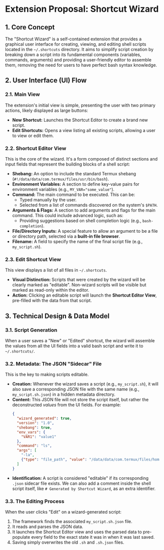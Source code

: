 # Extension Proposal: Shortcut Wizard

## 1. Core Concept

The "Shortcut Wizard" is a self-contained extension that provides a graphical user interface for creating, viewing, and editing shell scripts located in the `~/.shortcuts` directory. It aims to simplify script creation by breaking down a script into its fundamental components (variables, commands, arguments) and providing a user-friendly editor to assemble them, removing the need for users to have perfect bash syntax knowledge.

## 2. User Interface (UI) Flow

### 2.1. Main View
The extension's initial view is simple, presenting the user with two primary actions, likely displayed as large buttons:
*   **New Shortcut:** Launches the Shortcut Editor to create a brand new script.
*   **Edit Shortcuts:** Opens a view listing all existing scripts, allowing a user to view or edit them.

### 2.2. Shortcut Editor View
This is the core of the wizard. It's a form composed of distinct sections and input fields that represent the building blocks of a shell script:
*   **Shebang:** An option to include the standard Termux shebang (`#!/data/data/com.termux/files/usr/bin/bash`).
*   **Environment Variables:** A section to define key-value pairs for environment variables (e.g., `MY_VAR="some_value"`).
*   **Command:** The main command to be executed. This can be:
    *   Typed manually by the user.
    *   Selected from a list of commands discovered on the system's `$PATH`.
*   **Arguments & Flags:** A section to add arguments and flags for the main command. This could include advanced logic, such as:
    *   Providing suggestions based on shell completion logic (e.g., `bash-completion`).
*   **File/Directory Inputs:** A special feature to allow an argument to be a file or directory path, selected via a **built-in file browser**.
*   **Filename:** A field to specify the name of the final script file (e.g., `my_script.sh`).

### 2.3. Edit Shortcut View
This view displays a list of all files in `~/.shortcuts`.
*   **Visual Distinction:** Scripts that were created by the wizard will be clearly marked as "editable". Non-wizard scripts will be visible but marked as read-only within the editor.
*   **Action:** Clicking an editable script will launch the **Shortcut Editor View**, pre-filled with the data from that script.

## 3. Technical Design & Data Model

### 3.1. Script Generation
When a user saves a "New" or "Edited" shortcut, the wizard will assemble the values from all the UI fields into a valid bash script and write it to `~/.shortcuts/`.

### 3.2. Metadata: The JSON "Sidecar" File
This is the key to making scripts editable.
*   **Creation:** Whenever the wizard saves a script (e.g., `my_script.sh`), it will also save a corresponding JSON file with the same name (e.g., `my_script.sh.json`) in a hidden metadata directory.
*   **Content:** This JSON file will not store the script itself, but rather the deconstructed *values* from the UI fields. For example:
    ```json
    {
      "wizard_generated": true,
      "version": "1.0",
      "shebang": true,
      "env_vars": {
        "VAR1": "value1"
      },
      "command": "ls",
      "args": [
        "-la",
        {"type": "file_path", "value": "/data/data/com.termux/files/home"}
      ]
    }
    ```
*   **Identification:** A script is considered "editable" if its corresponding `.json` sidecar file exists. We can also add a comment inside the shell script itself, like `# Generated by Shortcut Wizard`, as an extra identifier.

### 3.3. The Editing Process
When the user clicks "Edit" on a wizard-generated script:
1.  The framework finds the associated `my_script.sh.json` file.
2.  It reads and parses the JSON data.
3.  It launches the Shortcut Editor view and uses the parsed data to pre-populate every field to the exact state it was in when it was last saved.
4.  Saving simply overwrites the old `.sh` and `.sh.json` files.

